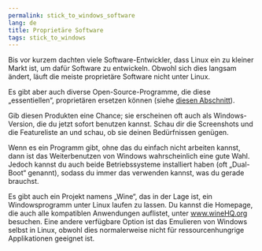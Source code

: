 ```yaml
---
permalink: stick_to_windows_software
lang: de
title: Proprietäre Software
tags: stick_to_windows
---
```


Bis vor kurzem dachten viele Software-Entwickler, dass Linux ein zu kleiner Markt ist, um dafür Software zu entwickeln. Obwohl sich dies langsam ändert, läuft die meiste proprietäre Software nicht unter Linux.

Es gibt aber auch diverse Open-Source-Programme, die diese „essentiellen“, proprietären ersetzen können (siehe <a href="/items/warez/index_de.php">diesen Abschnitt</a>).

Gib diesen Produkten eine Chance; sie erscheinen oft auch als Windows-Version, die du jetzt sofort benutzen kannst. Schau dir die Screenshots und die Featureliste an und schau, ob sie deinen Bedürfnissen genügen.

Wenn es ein Programm gibt, ohne das du einfach nicht arbeiten kannst, dann ist das Weiterbenutzen von Windows wahrscheinlich eine gute Wahl. Jedoch kannst du auch beide Betriebssysteme installiert haben (oft „Dual-Boot“ genannt), sodass du immer das verwenden kannst, was du gerade brauchst.

Es gibt auch ein Projekt namens „Wine“, das in der Lage ist, ein Windowsprogramm unter Linux laufen zu lassen. Du kannst die Homepage, die auch alle kompatiblen Anwendungen auflistet, unter <a href="http://www.winehq.org">www.wineHQ.org</a> besuchen. Eine andere verfügbare Option ist das Emulieren von Windows selbst in Linux, obwohl dies normalerweise nicht für ressourcenhungrige Applikationen geeignet ist.

